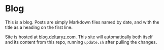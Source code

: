 # Blog

This is a blog. Posts are simply Markdown files named by date, and with the
title as a heading on the first line.

Site is hosted at [blog.deltaryz.com](https://blog.deltaryz.com). This site will
automatically both itself and its content from this repo, running `update.sh`
after pulling the changes.
